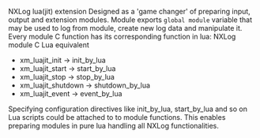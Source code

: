 NXLog lua(jit) extension
Designed as a 'game changer' of preparing input, output and extension modules.
Module exports `global module` variable that may be used to log from module, 
create new log data and manipulate it. Every module C function has its corresponding 
function in lua:
NXLog module C		   Lua equivalent
* xm_luajit_init 	-> init_by_lua
* xm_luajit_start	-> start_by_lua
* xm_luajit_stop	-> stop_by_lua
* xm_luajit_shutdown	-> shutdown_by_lua
* xm_luajit_event	-> event_by_lua

Specifying configuration directives like init_by_lua, start_by_lua and so on Lua scripts
could be attached to to module functions. This enables preparing modules in pure lua handling all
NXLog functionalities. 

